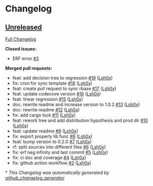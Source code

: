 # Changelog

## [Unreleased](https://github.com/Lsh0x/rs-stats/tree/HEAD)

[Full Changelog](https://github.com/Lsh0x/rs-stats/compare/3b6164864800773f1e475b62ec24a04d2cc76930...HEAD)

**Closed issues:**

- ERF error  [\#3](https://github.com/Lsh0x/rs-stats/issues/3)

**Merged pull requests:**

- feat: add decision tree to regression [\#19](https://github.com/Lsh0x/rs-stats/pull/19) ([Lsh0x](https://github.com/Lsh0x))
- fix: cron for sync template [\#18](https://github.com/Lsh0x/rs-stats/pull/18) ([Lsh0x](https://github.com/Lsh0x))
- feat: create pull request to sync rbase [\#17](https://github.com/Lsh0x/rs-stats/pull/17) ([Lsh0x](https://github.com/Lsh0x))
- feat: update codecove version [\#16](https://github.com/Lsh0x/rs-stats/pull/16) ([Lsh0x](https://github.com/Lsh0x))
- feat: linear regression [\#15](https://github.com/Lsh0x/rs-stats/pull/15) ([Lsh0x](https://github.com/Lsh0x))
- doc: rewrite readme and increase version to 1.0.2 [\#13](https://github.com/Lsh0x/rs-stats/pull/13) ([Lsh0x](https://github.com/Lsh0x))
- doc: rewrite readme [\#12](https://github.com/Lsh0x/rs-stats/pull/12) ([Lsh0x](https://github.com/Lsh0x))
- fix: add cargo lock [\#11](https://github.com/Lsh0x/rs-stats/pull/11) ([Lsh0x](https://github.com/Lsh0x))
- feat: rework tree and add distribution hypothesis and prod dir [\#10](https://github.com/Lsh0x/rs-stats/pull/10) ([Lsh0x](https://github.com/Lsh0x))
- feat: update readme [\#9](https://github.com/Lsh0x/rs-stats/pull/9) ([Lsh0x](https://github.com/Lsh0x))
- fix: export properly lib func [\#8](https://github.com/Lsh0x/rs-stats/pull/8) ([Lsh0x](https://github.com/Lsh0x))
- feat: bump version to 0.2.0 [\#7](https://github.com/Lsh0x/rs-stats/pull/7) ([Lsh0x](https://github.com/Lsh0x))
- rf: split sources into different files [\#6](https://github.com/Lsh0x/rs-stats/pull/6) ([Lsh0x](https://github.com/Lsh0x))
- fix: erf neg infinity and last commit  [\#5](https://github.com/Lsh0x/rs-stats/pull/5) ([Lsh0x](https://github.com/Lsh0x))
- fix: ci doc and coverage [\#4](https://github.com/Lsh0x/rs-stats/pull/4) ([Lsh0x](https://github.com/Lsh0x))
- fix: github action workflow [\#2](https://github.com/Lsh0x/rs-stats/pull/2) ([Lsh0x](https://github.com/Lsh0x))



\* *This Changelog was automatically generated by [github_changelog_generator](https://github.com/github-changelog-generator/github-changelog-generator)*

